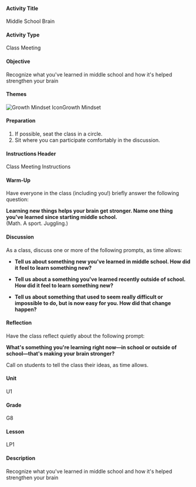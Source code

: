 #### Activity Title
Middle School Brain
#### Activity Type
Class Meeting
#### Objective
Recognize what you've learned in middle school and how it's helped strengthen your brain
#### Themes
![Growth Mindset Icon](http://v5cmservice.secondstep.org/MS3TP_IMAGES/SKILLS/SKILLS_SMALL_IMAGES/growth-mindset-sm.png)Growth Mindset
 

#### Preparation
1. If possible, seat the class in a circle.
2. Sit where you can participate comfortably in the discussion.

#### Instructions Header
Class Meeting Instructions
#### Warm-Up
Have everyone in the class (including you!) briefly answer the following question: 

**Learning new things helps your brain get stronger. Name one thing you've learned since starting middle school.**<br/>
            (Math. A sport. Juggling.)
#### Discussion
As a class, discuss one or more of the following prompts, as time allows:


-  **Tell us about something new you've learned in middle school. How did it feel to learn something new?**

-  **Tell us about a something you've learned recently outside of school. How did it feel to learn something new?**

-  **Tell us about something that used to seem really difficult or impossible to do, but is now easy for you. How did that change happen?**
#### Reflection
Have the class reflect quietly about the following prompt:

**What's something you're learning right now—in school or outside of school—that's making your brain stronger?**

Call on students to tell the class their ideas, as time allows.
#### Unit
U1
#### Grade
G8
#### Lesson
LP1
#### Description
Recognize what you've learned in middle school and how it's helped strengthen your brain
